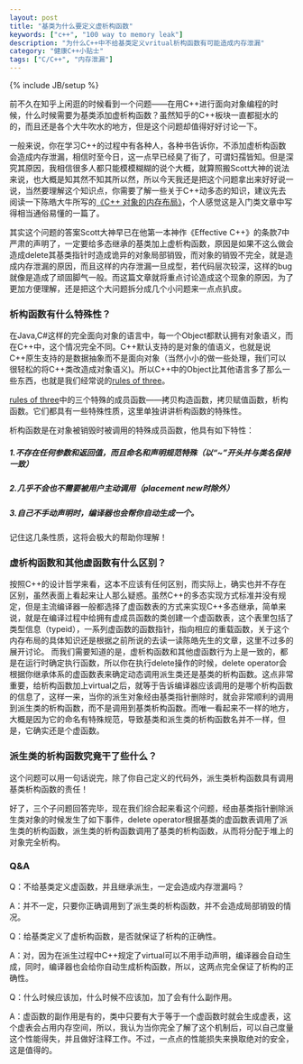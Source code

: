 ```yaml
---
layout: post
title: "基类为什么要定义虚析构函数"
keywords: ["c++", "100 way to memory leak"]
description: "为什么C++中不给基类定义vritual析构函数有可能造成内存泄漏"
category: "健康C++小贴士"
tags: ["C/C++", "内存泄漏"]
---
```

{% include JB/setup %}

前不久在知乎上闲逛的时候看到一个问题——在用C++进行面向对象编程的时候，什么时候需要为基类添加虚析构函数？虽然知乎的C++板块一直都挺水的的，而且还是各个大牛吹水的地方，但是这个问题却值得好好讨论一下。

一般来说，你在学习C++的过程中有各种人，各种书告诉你，不添加虚析构函数会造成内存泄漏，相信时至今日，这一点早已经臭了街了，可谓妇孺皆知。但是深究其原因，我相信很多人都只能模模糊糊的说个大概，就算照搬Scott大神的说法来说，也大概是知其然不知其所以然，所以今天我还是把这个问题拿出来好好说一说，当然要理解这个知识点，你需要了解一些关于C++动多态的知识，建议先去阅读一下陈皓大牛所写的[《C++ 对象的内存布局》](http://blog.csdn.net/haoel/article/details/3081328)，个人感觉这是入门类文章中写得相当通俗易懂的一篇了。

其实这个问题的答案Scott大神早已在他第一本神作《Effective C++》的条款7中严肃的声明了，一定要给多态继承的基类加上虚析构函数，原因是如果不这么做会造成delete其基类指针时造成诡异的对象局部销毁，而对象的销毁不完全，就是造成内存泄漏的原因，而且这样的内存泄漏一旦成型，若代码层次较深，这样的bug就像是造成了顽固脚气一般。而这篇文章就将重点讨论造成这个现象的原因，为了更加方便理解，还是把这个大问题拆分成几个小问题来一点点扒皮。

### 析构函数有什么特殊性？
在Java,C#这样的完全面向对象的语言中，每一个Object都默认拥有对象语义，而在C++中，这个情况完全不同。C++默认支持的是对象的值语义，也就是说C++原生支持的是数据抽象而不是面向对象（当然小小的做一些处理，我们可以很轻松的将C++类改造成对象语义)。所以C++中的Object比其他语言多了那么一些东西，也就是我们经常说的[rules of three](https://en.wikipedia.org/wiki/Rule_of_three_(C%2B%2B_programming))。

[rules of three](https://en.wikipedia.org/wiki/Rule_of_three_(C%2B%2B_programming))中的三个特殊的成员函数——拷贝构造函数，拷贝赋值函数，析构函数。它们都具有一些特殊性质，这里单独讲讲析构函数的特殊性。

析构函数是在对象被销毁时被调用的特殊成员函数，他具有如下特性：

##### 1.不存在任何参数和返回值，而且命名和声明规范特殊（以“~”开头并与类名保持一致）

##### 2.几乎不会也不需要被用户主动调用（placement new时除外）

##### 3.自己不手动声明时，编译器也会帮你自动生成一个。

记住这几条性质，这将会极大的帮助你理解！

### 虚析构函数和其他虚函数有什么区别？
按照C++的设计哲学来看，这本不应该有任何区别，而实际上，确实也并不存在区别，虽然表面上看起来让人那么疑惑。虽然C++的多态实现方式标准并没有规定，但是主流编译器一般都选择了虚函数表的方式来实现C++多态继承，简单来说，就是在编译过程中给拥有虚成员函数的类创建一个虚函数表，这个表里包括了类型信息（typeid），一系列虚函数的函数指针，指向相应的重载函数，关于这个内存布局的具体知识还是根据之前所说的去读一读陈皓先生的文章，这里不过多的展开讨论。
而我们需要知道的是，虚析构函数和其他虚函数行为上是一致的，都是在运行时确定执行函数，所以你在执行delete操作的时候，delete operator会根据你继承体系的虚函数表来确定动态调用派生类还是基类的析构函数。这点非常重要，给析构函数加上virtual之后，就等于告诉编译器应该调用的是哪个析构函数的信息了，这样一来，当你的派生对象经由基类指针删除时，就会非常顺利的调用到派生类的析构函数，而不是调用到基类析构函数。而唯一看起来不一样的地方，大概是因为它的命名有特殊规范，导致基类和派生类的析构函数名并不一样，但是，它确实还是个虚函数。

### 派生类的析构函数究竟干了些什么？
这个问题可以用一句话说完，除了你自己定义的代码外，派生类析构函数具有调用基类析构函数的责任！

好了，三个子问题回答完毕，现在我们综合起来看这个问题，经由基类指针删除派生类对象的时候发生了如下事件，delete operator根据基类的虚函数表调用了派生类的析构函数，派生类的析构函数调用了基类的析构函数，从而将分配于堆上的对象完全析构。

### Q&A

Q：不给基类定义虚函数，并且继承派生，一定会造成内存泄漏吗？

A：并不一定，只要你正确调用到了派生类的析构函数，并不会造成局部销毁的情况。

Q：给基类定义了虚析构函数，是否就保证了析构的正确性。


A：对，因为在派生过程中C++规定了virtual可以不用手动声明，编译器会自动生成，同时，编译器也会给你自动生成析构函数，所以，这两点完全保证了析构的正确性。

Q：什么时候应该加，什么时候不应该加，加了会有什么副作用。

A：虚函数的副作用是有的，类中只要有大于等于一个虚函数时就会生成虚表，这个虚表会占用内存空间，所以，我认为当你完全了解了这个机制后，可以自己度量这个性能得失，并且做好注释工作。不过，一点点的性能损失来换取绝对的安全，这是值得的。